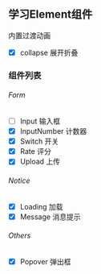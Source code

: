 ## 学习Element组件
内置过渡动画
- [x] collapse 展开折叠
### 组件列表
###### Form
- [ ] Input 输入框
- [x] InputNumber 计数器
- [x] Switch 开关
- [x] Rate 评分
- [x] Upload 上传
###### Notice
- [x] Loading 加载
- [x] Message 消息提示
###### Others
- [x] Popover 弹出框
